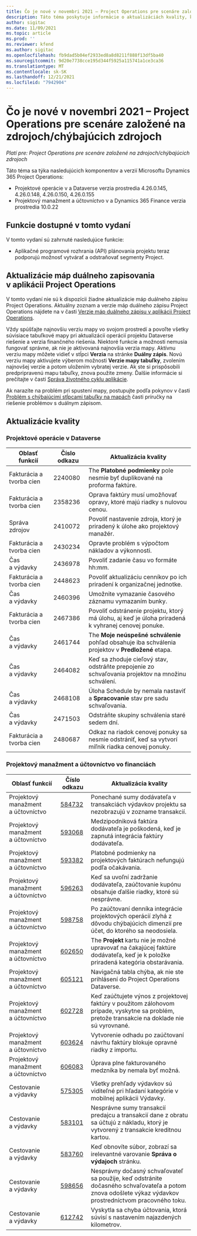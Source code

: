 ```yaml
---
title: Čo je nové v novembri 2021 – Project Operations pre scenáre založené na zdrojoch/chýbajúcich zdrojoch
description: Táto téma poskytuje informácie o aktualizáciách kvality, ktoré sú dostupné vo vydaní Project Operations z novembra 2021 pre scenáre založené na zdrojoch/nezásobách.
author: sigitac
ms.date: 11/09/2021
ms.topic: article
ms.prod: ''
ms.reviewer: kfend
ms.author: sigitac
ms.openlocfilehash: fb9dad5b04ef2933ed8a8d8211f888f13df5ba40
ms.sourcegitcommit: 9d20e7738cce195d344f5925a115741a1ce3ca36
ms.translationtype: MT
ms.contentlocale: sk-SK
ms.lasthandoff: 12/21/2021
ms.locfileid: "7942904"
---
```

# <a name="whats-new-november-2021---project-operations-for-resourcenon-stocked-based-scenarios"></a>Čo je nové v novembri 2021 – Project Operations pre scenáre založené na zdrojoch/chýbajúcich zdrojoch

*Platí pre: Project Operations pre scenáre založené na zdrojoch/chýbajúcich zdrojoch*

Táto téma sa týka nasledujúcich komponentov a verzií Microsoftu Dynamics 365 Project Operations:

- Projektové operácie v a Dataverse verzia prostredia 4.26.0.145, 4.26.0.148, 4.26.0.150, 4.26.0.155
- Projektový manažment a účtovníctvo v a Dynamics 365 Finance verzia prostredia 10.0.22

## <a name="features-included-in-this-release"></a>Funkcie dostupné v tomto vydaní

V tomto vydaní sú zahrnuté nasledujúce funkcie:

- Aplikačné programové rozhrania (API) plánovania projektu teraz podporujú možnosť vytvárať a odstraňovať segmenty Project.

## <a name="project-operations-dual-write-maps-updates"></a>Aktualizácie máp duálneho zapisovania v aplikácii Project Operations

V tomto vydaní nie sú k dispozícii žiadne aktualizácie máp duálneho zápisu Project Operations. Aktuálny zoznam a verzie máp duálneho zápisu Project Operations nájdete na v časti [Verzie máp duálneho zápisu v aplikácii Project Operations](/dynamics365/project-operations/environment/resource-dual-write-maps).

Vždy spúšťajte najnovšiu verziu mapy vo svojom prostredí a povoľte všetky súvisiace tabuľkové mapy pri aktualizácii operácií projektu Dataverse riešenie a verzia finančného riešenia. Niektoré funkcie a možnosti nemusia fungovať správne, ak nie je aktivovaná najnovšia verzia mapy. Aktívnu verziu mapy môžete vidieť v stĺpci **Verzia** na stránke **Duálny zápis**. Novú verziu mapy aktivujete výberom možnosti **Verzie mapy tabuľky**, zvolením najnovšej verzie a potom uložením vybratej verzie. Ak ste si prispôsobili predpripravenú mapu tabuľky, znova použite zmeny. Ďalšie informácie si prečítajte v časti [Správa životného cyklu aplikácie](/dynamics365/fin-ops-core/dev-itpro/data-entities/dual-write/app-lifecycle-management).

Ak narazíte na problém pri spustení mapy, postupujte podľa pokynov v časti [Problém s chýbajúcimi stĺpcami tabuľky na mapách](/dynamics365/fin-ops-core/dev-itpro/data-entities/dual-write/dual-write-troubleshooting-finops-upgrades#missing-table-columns-issue-on-maps) časti príručky na riešenie problémov s duálnym zápisom.

## <a name="quality-updates"></a>Aktualizácie kvality

### <a name="project-operations-in-dataverse"></a>Projektové operácie v Dataverse

| Oblasť funkcií | Číslo odkazu | Aktualizácia kvality |
| --- | --- | --- |
| Fakturácia a tvorba cien | 2240080 | The **Platobné podmienky** pole nesmie byť duplikované na proforma faktúre. |
| Fakturácia a tvorba cien | 2358236 | Oprava faktúry musí umožňovať opravy, ktoré majú riadky s nulovou cenou. |
| Správa zdrojov | 2410072 | Povoliť nastavenie zdroja, ktorý je priradený k úlohe ako projektový manažér. |
| Fakturácia a tvorba cien | 2430234 | Opravte problém s výpočtom nákladov a výkonnosti. |
| Čas a výdavky | 2436978 | Povoliť zadanie času vo formáte hh:mm. |
| Fakturácia a tvorba cien | 2448623 | Povoliť aktualizáciu cenníkov po ich priradení k organizačnej jednotke. |
| Čas a výdavky | 2460396 | Umožnite vymazanie časového záznamu vymazaním bunky. |
| Fakturácia a tvorba cien | 2467386 | Povoliť odstránenie projektu, ktorý má úlohu, aj keď je úloha priradená k vyhranej cenovej ponuke. |
| Čas a výdavky | 2461744 | The **Moje neúspešné schválenie** pohľad obsahuje iba schválenia projektov v **Predložené** etapa. |
| Čas a výdavky | 2464082 | Keď sa zhoduje cieľový stav, odstráňte prepojenie zo schvaľovania projektov na množinu schválení. |
| Čas a výdavky | 2468108 | Úloha Schedule by nemala nastaviť a **Spracovanie** stav pre sadu schvaľovania. |
| Čas a výdavky | 2471503 | Odstráňte skupiny schválenia staré sedem dní. |
| Fakturácia a tvorba cien | 2480687 | Odkaz na riadok cenovej ponuky sa nesmie odstrániť, keď sa vytvorí míľnik riadka cenovej ponuky. |

### <a name="project-management-and-accounting-in-finance"></a>Projektový manažment a účtovníctvo vo financiách

| Oblasť funkcií | Číslo odkazu | Aktualizácia kvality |
| --- | --- | --- |
| Projektový manažment a účtovníctvo | [584732](https://fix.lcs.dynamics.com/Issue/Details/?bugId=584732) | Ponechané sumy dodávateľa v transakciách výdavkov projektu sa nezobrazujú v zozname transakcií. |
| Projektový manažment a účtovníctvo | [593068](https://fix.lcs.dynamics.com/Issue/Details/?bugId=593068) | Medzipodniková faktúra dodávateľa je poškodená, keď je zapnutá integrácia faktúry dodávateľa. |
| Projektový manažment a účtovníctvo | [593382](https://fix.lcs.dynamics.com/Issue/Details/?bugId=593382) | Platobné podmienky na projektových faktúrach nefungujú podľa očakávania. |
| Projektový manažment a účtovníctvo | [596263](https://fix.lcs.dynamics.com/Issue/Details/?bugId=596263) | Keď sa uvoľní zadržanie dodávateľa, zaúčtovanie kupónu obsahuje ďalšie riadky, ktoré sú nesprávne. |
| Projektový manažment a účtovníctvo | [598758](https://fix.lcs.dynamics.com/Issue/Details/?bugId=598758) | Po zaúčtovaní denníka integrácie projektových operácií zlyhá z dôvodu chýbajúcich dimenzií pre účet, do ktorého sa neodosiela. |
| Projektový manažment a účtovníctvo | [602650](https://fix.lcs.dynamics.com/Issue/Details/?bugId=602650) | The **Projekt** kartu nie je možné upravovať na čakajúcej faktúre dodávateľa, keď je k položke priradená kategória obstarávania. |
| Projektový manažment a účtovníctvo | [605121](https://fix.lcs.dynamics.com/Issue/Details/?bugId=605121) | Navigačná tabla chýba, ak nie ste prihlásení do Project Operations Dataverse. |
| Projektový manažment a účtovníctvo | [602728](https://fix.lcs.dynamics.com/Issue/Details/?bugId=602728) | Keď zaúčtujete výnos z projektovej faktúry v použitom zálohovom prípade, vyskytne sa problém, pretože transakcie na doklade nie sú vyrovnané. |
| Projektový manažment a účtovníctvo | [603624](https://fix.lcs.dynamics.com/Issue/Details/?bugId=603624) | Vytvorenie odhadu po zaúčtovaní návrhu faktúry blokuje opravné riadky z importu. |
| Projektový manažment a účtovníctvo | [606083](https://fix.lcs.dynamics.com/Issue/Details/?bugId=606083) | Úprava plne fakturovaného medzníka by nemala byť možná. |
| Cestovanie a výdavky | [575305](https://fix.lcs.dynamics.com/Issue/Details/?bugId=575305) | Všetky prehľady výdavkov sú viditeľné pri hľadaní kategórie v mobilnej aplikácii Výdavky. |
| Cestovanie a výdavky | [583101](https://fix.lcs.dynamics.com/Issue/Details/?bugId=583101) | Nesprávne sumy transakcií predajcu a transakcií dane z obratu sa účtujú z nákladu, ktorý je vytvorený z transakcie kreditnou kartou. |
| Cestovanie a výdavky | [583760](https://fix.lcs.dynamics.com/Issue/Details/?bugId=583760) | Keď obnovíte súbor, zobrazí sa irelevantné varovanie **Správa o výdajoch** stránku. |
| Cestovanie a výdavky | [598656](https://fix.lcs.dynamics.com/Issue/Details/?bugId=598656) | Nesprávny dočasný schvaľovateľ sa použije, keď odstránite dočasného schvaľovateľa a potom znova odošlete výkaz výdavkov prostredníctvom pracovného toku. |
| Cestovanie a výdavky | [612742](https://fix.lcs.dynamics.com/Issue/Details/?bugId=612742) | Vyskytla sa chyba účtovania, ktorá súvisí s nastavením najazdených kilometrov. |
